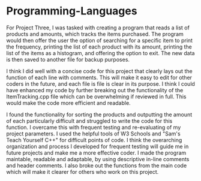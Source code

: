 # Programming-Languages

For Project Three, I was tasked with creating a program that reads a list of products and amounts, which tracks the items purchased. The program would then offer the user the option of searching for a specific item to print the frequency, printing the list of each product with its amount, printing the list of the items as a histogram, and offering the option to exit. The new data is then saved to another file for backup purposes.

I think I did well with a concise code for this project that clearly lays out the function of each line with comments. This will make it easy to edit for other coders in the future, and each file is file is clear in its purpose. I think I could have enhanced my code by further breaking out the functionality of the ItemTracking.cpp file which can be overwhelming if reviewed in full. This would make the code more efficient and readable. 

I found the functionality for sorting the products and outputting the amount of each particularly difficult and struggled to write the code for this function. I overcame this with frequent testing and re-evaluating of my project parameters. I used the helpful tools of W3 Schools and "Sam's Teach Yourself C++" for difficult points of code. I think the overarching organization and process I developed for frequent testing will guide me in future projects and make me a more effective coder. I made the program maintable, readable and adaptable, by using descriptive in-line comments and header comments. I also broke out the functions from the main code which will make it clearer for others who work on this project.
